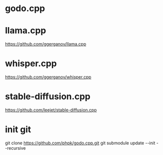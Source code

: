 # godo.cpp


# llama.cpp
https://github.com/ggerganov/llama.cpp

# whisper.cpp
https://github.com/ggerganov/whisper.cpp

# stable-diffusion.cpp
https://github.com/leejet/stable-diffusion.cpp


# init git

git clone https://github.com/phpk/godo.cpp.git
git submodule update --init --recursive